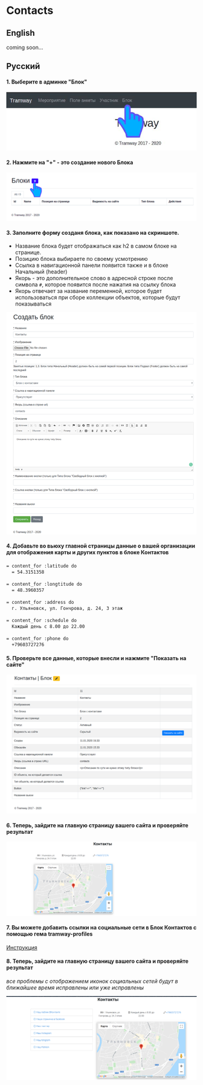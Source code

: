 # Contacts

## English

coming soon...

## Русский

#### 1. Выберите в админке "Блок"
![admin-1](https://raw.githubusercontent.com/ulmic/tramway-dev/develop/tramway-landing/docs/header/admin-1.png)

#### 2. Нажмите на "+" - это создание нового Блока
![admin-2](https://raw.githubusercontent.com/ulmic/tramway-dev/develop/tramway-landing/docs/header/admin-2.png)

#### 3. Заполните форму созданя блока, как показано на скриншоте.

* Название блока будет отображаться как h2 в самом блоке на странице.
* Позицию блока выбираете по своему усмотрению
* Ссылка в навигационной панели появится также и в блоке Начальный (header)
* Якорь - это дополнительное слово в адресной строке после символа `#`, которое появится после нажатия на ссылку блока
* Якорь отвечает за название переменной, которое будет использоваться при сборе коллекции объектов, которые будут показываться

![admin-3](https://raw.githubusercontent.com/ulmic/tramway-dev/develop/tramway-landing/docs/contacts/admin-1.png)

#### 4. Добавьте во вьюху главной страницы данные о вашей организации для отображения карты и других пунктов в блоке Контактов

```haml
= content_for :latitude do
  = 54.3151358

= content_for :longtitude do
  = 48.3960357

= content_for :address do
  г. Ульяновск, ул. Гончрова, д. 24, 3 этаж

= content_for :schedule do
  Каждый день с 8.00 до 22.00

= content_for :phone do
  +79603727276
```

#### 5. Проверьте все данные, которые внесли и нажмите "Показать на сайте"
![admin-4](https://raw.githubusercontent.com/ulmic/tramway-dev/develop/tramway-landing/docs/contacts/admin-2.png)

#### 6. Теперь, зайдите на главную страницу вашего сайта и проверяйте результат
![admin-4](https://raw.githubusercontent.com/ulmic/tramway-dev/develop/tramway-landing/docs/contacts/example.png)

#### 7. Вы можете добавить ссылки на социальные сети в Блок Контактов с помощью гема tramway-profiles

[Инструкция](https://github.com/ulmic/tramway-dev/blob/develop/tramway-profiles/docs/main.md)

#### 8. Теперь, зайдите на главную страницу вашего сайта и проверяйте результат
*все проблемы с отображением иконок социальных сетей будут в ближайшее время исправлены или уже исправлены*

![admin-4](https://raw.githubusercontent.com/ulmic/tramway-dev/develop/tramway-landing/docs/contacts/example-3.png)
